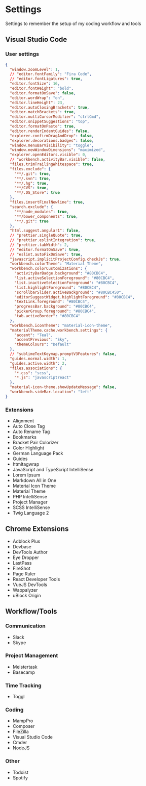 # Settings
Settings to remember the setup of my coding workflow and tools

## Visual Studio Code

### User settings
```json
{
  "window.zoomLevel": 1,
  // "editor.fontFamily": "Fira Code",
  // "editor.fontLigatures": true,
  "editor.fontSize": 16,
  "editor.fontWeight": "bold",
  "editor.formatOnSave": false,
  "editor.wordWrap": "on",
  "editor.lineHeight": 23,
  "editor.autoClosingBrackets": true,
  "editor.matchBrackets": true,
  "editor.multiCursorModifier": "ctrlCmd",
  "editor.snippetSuggestions": "top",
  "editor.formatOnPaste": true,
  "editor.renderIndentGuides": false,
  "explorer.confirmDragAndDrop": false,
  "explorer.decorations.badges": false,
  "window.menuBarVisibility": "toggle",
  "window.newWindowDimensions": "maximized",
  "explorer.openEditors.visible": 0,
  // "workbench.activityBar.visible": false,
  "files.trimTrailingWhitespace": true,
  "files.exclude": {
    "**/.git": true,
    "**/.svn": true,
    "**/.hg": true,
    "**/CVS": true,
    "**/.DS_Store": true
  },
  "files.insertFinalNewline": true,
  "search.exclude": {
    "**/node_modules": true,
    "**/bower_components": true,
    "**/.git": true
  },
  "html.suggest.angular1": false,
  // "prettier.singleQuote": true,
  // "prettier.eslintIntegration": true,
  // "prettier.tabWidth": 2,
  // "editor.formatOnSave": true,
  // "eslint.autoFixOnSave": true,
  "javascript.implicitProjectConfig.checkJs": true,
  "workbench.colorTheme": "Material Theme",
  "workbench.colorCustomizations": {
    "activityBarBadge.background": "#80CBC4",
    "list.activeSelectionForeground": "#80CBC4",
    "list.inactiveSelectionForeground": "#80CBC4",
    "list.highlightForeground": "#80CBC4",
    "scrollbarSlider.activeBackground": "#80CBC450",
    "editorSuggestWidget.highlightForeground": "#80CBC4",
    "textLink.foreground": "#80CBC4",
    "progressBar.background": "#80CBC4",
    "pickerGroup.foreground": "#80CBC4",
    "tab.activeBorder": "#80CBC4"
  },
  "workbench.iconTheme": "material-icon-theme",
  "materialTheme.cache.workbench.settings": {
    "accent": "Teal",
    "accentPrevious": "Sky",
    "themeColours": "Default"
  },
  // "sublimeTextKeymap.promptV3Features": false,
  "guides.normal.width": 1,
  "guides.active.width": 2,
  "files.associations": {
    "*.css": "scss",
    "*.js": "javascriptreact"
  },
  "material-icon-theme.showUpdateMessage": false,
  "workbench.sideBar.location": "left"
}
```

### Extensions
- Alignment
- Auto Close Tag
- Auto Rename Tag
- Bookmarks
- Bracket Pair Colorizer
- Color Highlight
- German Language Pack
- Guides
- htmltagwrap
- JavaScript and TypeScript IntelliSense
- Lorem Ipsum
- Markdown All in One
- Material Icon Theme
- Material Theme
- PHP IntelliSense
- Project Manager
- SCSS IntelliSense
- Twig Language 2

## Chrome Extensions
- Adblock Plus
- Devbase
- DevTools Author
- Eye Dropper
- LastPass
- FireShot
- Page Ruler
- React Developer Tools
- VueJS DevTools
- Wappalyzer
- uBlock Origin

## Workflow/Tools

### Communication
- Slack
- Skype

### Project Management
- Meistertask
- Basecamp

### Time Tracking
- Toggl

### Coding
- MampPro
- Composer
- FileZilla
- Visual Studio Code
- Cmder
- NodeJS

### Other
- Todoist
- Spotify
